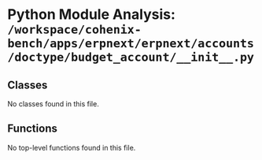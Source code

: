 # Python Module Analysis: `/workspace/cohenix-bench/apps/erpnext/erpnext/accounts/doctype/budget_account/__init__.py`

## Classes

No classes found in this file.


## Functions

No top-level functions found in this file.
